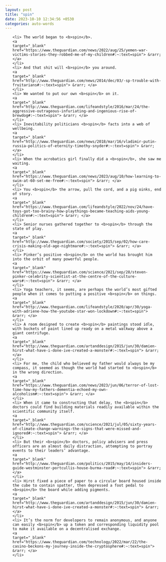 ```yaml
---
layout: post
title: "spin"
date: 2023-10-10 12:34:56 +0530
categories: auto-words
---
```

<ol>

    <li> The world began to <b>spin</b>.
    <a 
    target="_blank" 
    href="https://www.theguardian.com/news/2022/aug/25/yemen-war-victims-stories-they-robbed-me-of-my-children#:~:text=spin"> &rarr; </a>
    </li>
    <li> And that shit will <b>spin</b> you around.
    <a 
    target="_blank" 
    href="http://www.theguardian.com/news/2014/dec/03/-sp-trouble-with-fruitarians#:~:text=spin"> &rarr; </a>
    </li>
    <li> We wanted to put our own <b>spin</b> on it.
    <a 
    target="_blank" 
    href="http://www.theguardian.com/lifeandstyle/2016/mar/24/the-aggressive-outrageous-infuriating-and-ingenious-rise-of-brewdog#:~:text=spin"> &rarr; </a>
    </li>
    <li> Inevitability politicians <b>spin</b> facts into a web of wellbeing.
    <a 
    target="_blank" 
    href="http://www.theguardian.com/news/2018/mar/16/vladimir-putin-russia-politics-of-eternity-timothy-snyder#:~:text=spin"> &rarr; </a>
    </li>
    <li> When the acrobatics girl finally did a <b>spin</b>, she saw me waiting.
    <a 
    target="_blank" 
    href="https://www.theguardian.com/news/2023/aug/10/how-learning-to-swim-at-60-set-me-free#:~:text=spin"> &rarr; </a>
    </li>
    <li> You <b>spin</b> the arrow, pull the cord, and a pig oinks, end of story.
    <a 
    target="_blank" 
    href="https://www.theguardian.com/lifeandstyle/2022/nov/24/have-toys-got-too-brainy-how-playthings-became-teaching-aids-young-children#:~:text=spin"> &rarr; </a>
    </li>
    <li> Senior nurses gathered together to <b>spin</b> through the state of play.
    <a 
    target="_blank" 
    href="http://www.theguardian.com/society/2015/sep/02/how-care-crisis-making-old-age-nightmare#:~:text=spin"> &rarr; </a>
    </li>
    <li> Pinker’s positive <b>spin</b> on the world has brought him into the orbit of many powerful people.
    <a 
    target="_blank" 
    href="https://www.theguardian.com/science/2021/sep/28/steven-pinker-celebrity-scientist-at-the-centre-of-the-culture-wars#:~:text=spin"> &rarr; </a>
    </li>
    <li> Yoga teachers, it seems, are perhaps the world’s most gifted people when it comes to putting a positive <b>spin</b> on things.
    <a 
    target="_blank" 
    href="http://www.theguardian.com/lifeandstyle/2020/apr/30/yoga-with-adriene-how-the-youtube-star-won-lockdown#:~:text=spin"> &rarr; </a>
    </li>
    <li> A room designed to create <b>spin</b> paintings stood idle, with buckets of paint lined up ready on a metal walkway above a giant centrifuge.
    <a 
    target="_blank" 
    href="http://www.theguardian.com/artanddesign/2015/jun/30/damien-hirst-what-have-i-done-ive-created-a-monster#:~:text=spin"> &rarr; </a>
    </li>
    <li> For me, the child who believed my father would always be my compass, it seemed as though the world had started to <b>spin</b> in the wrong direction.
    <a 
    target="_blank" 
    href="https://www.theguardian.com/news/2023/jun/06/terror-of-lost-time-how-my-fathers-dementia-echoed-my-own-alcoholism#:~:text=spin"> &rarr; </a>
    </li>
    <li> When it came to constructing that delay, the <b>spin</b> doctors could find building materials readily available within the scientific community itself.
    <a 
    target="_blank" 
    href="http://www.theguardian.com/science/2021/jul/05/sixty-years-of-climate-change-warnings-the-signs-that-were-missed-and-ignored#:~:text=spin"> &rarr; </a>
    </li>
    <li> But their <b>spin</b> doctors, policy advisers and press officers are an almost daily distraction, attempting to portray events to their leaders’ advantage.
    <a 
    target="_blank" 
    href="http://www.theguardian.com/politics/2015/may/14/insiders-guide-westminster-portcullis-house-burma-road#:~:text=spin"> &rarr; </a>
    </li>
    <li> Hirst fixed a piece of paper to a circular board housed inside the cube to contain spatter, then depressed a foot pedal to <b>spin</b> the board while adding pigments.
    <a 
    target="_blank" 
    href="http://www.theguardian.com/artanddesign/2015/jun/30/damien-hirst-what-have-i-done-ive-created-a-monster#:~:text=spin"> &rarr; </a>
    </li>
    <li> It’s the norm for developers to remain anonymous, and anyone can easily <b>spin</b> up a token and corresponding liquidity pool to make it available on a decentralised exchange.
    <a 
    target="_blank" 
    href="https://www.theguardian.com/technology/2022/mar/22/the-casino-beckons-my-journey-inside-the-cryptosphere#:~:text=spin"> &rarr; </a>
    </li>